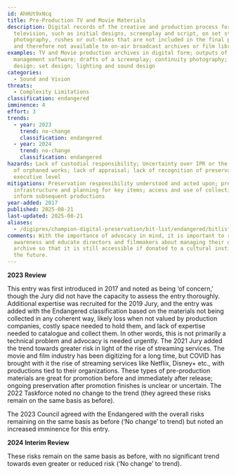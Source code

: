 ```yaml
---
id: AhHUt9xNcq
title: Pre-Production TV and Movie Materials
description: Digital records of the creative and production process for film and
  television, such as initial designs, screenplay and script, on set still
  photography, rushes or out-takes that are not included in the final production
  and therefore not available to on-air broadcast archives or film libraries.
examples: TV and Movie production archives in digital form; outputs of script
  management software; drafts of a screenplay; continuity photography; costume
  design; set design; lighting and sound design
categories:
  - Sound and Vision
threats:
  - Complexity Limitations
classification: endangered
imminence: 4
effort: 3
trends:
  - year: 2023
    trend: no-change
    classification: endangered
  - year: 2024
    trend: no-change
    classification: endangered
hazards: Lack of custodial responsibility; Uncertainty over IPR or the presence
  of orphaned works; lack of appraisal; lack of recognition of preservation at
  executive level
mitigations: Preservation responsibility understood and acted upon; preservation
  infrastructure and planning for key items; access and use of collections to
  inform subsequent productions
year-added: 2017
published: 2025-08-21
last-updated: 2025-08-21
aliases:
  - /digipres/champion-digital-preservation/bit-list/endangered/bitlist-pre-prod-tv-and-movies
comments: With the importance of advocacy in mind, it is important to raise
  awareness and educate directors and filmmakers about managing their digital
  archive so that it is still accessible if donated to a cultural institution in
  the future.
---
```

**2023 Review**

This entry was first introduced in 2017 and noted as being ‘of concern,' though the Jury did not have the capacity to assess the entry thoroughly. Additional expertise was recruited for the 2019 Jury, and the entry was added with the Endangered classification based on the materials not being collected in any coherent way, likely loss when not valued by production companies, costly space needed to hold them, and lack of expertise needed to catalogue and collect them. In other words, this is not primarily a technical problem and advocacy is needed urgently. The 2021 Jury added the trend towards greater risk in light of the rise of streaming services. The movie and film industry has been digitizing for a long time, but COVID has brought with it the rise of streaming services like Netflix, Disney+ etc., with productions tied to their organizations. These types of pre-production materials are great for promotion before and immediately after release; ongoing preservation after promotion finishes is unclear or uncertain. The 2022 Taskforce noted no change to the trend (they agreed these risks remain on the same basis as before).

The 2023 Council agreed with the Endangered with the overall risks remaining on the same basis as before (‘No change’ to trend) but noted an increased imminence for this entry.

**2024 Interim Review**

These risks remain on the same basis as before, with no significant trend towards even greater or reduced risk (‘No change’ to trend).
